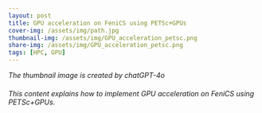 ```yaml
---
layout: post
title: GPU acceleration on FeniCS using PETSc+GPUs
cover-img: /assets/img/path.jpg
thumbnail-img: /assets/img/GPU_acceleration_petsc.png
share-img: /assets/img/GPU_acceleration_petsc.png
tags: [HPC, GPU]
---
```


_The thumbnail image is created by chatGPT-4o_
###### This content explains how to implement GPU acceleration on FeniCS using PETSc+GPUs.
<br/>

<br/>
